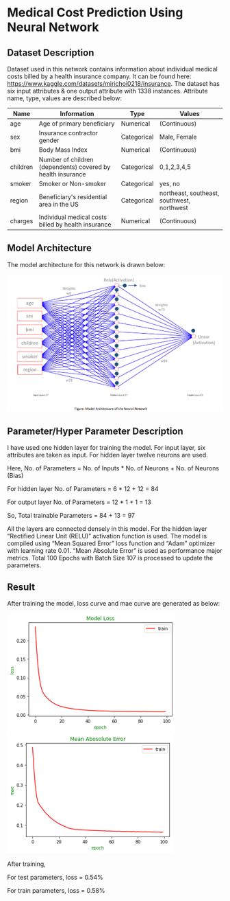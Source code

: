 # Medical Cost Prediction Using Neural Network


## Dataset Description 
Dataset used in this network contains information about individual medical costs billed by a health insurance company. It can be found here: https://www.kaggle.com/datasets/mirichoi0218/insurance. The dataset has six input attributes & one output attribute with 1338 instances. Attribute name, type, values are described below:



| Name            | Information                                                        | Type               | Values                                            |
|-----------------|--------------------------------------------------------------------|--------------------|---------------------------------------------------|
|     age         |     Age of primary beneficiary                                     |     Numerical      |     (Continuous)                                  |
|     sex         |     Insurance contractor gender                                    |     Categorical    |     Male, Female                                  |
|     bmi         |     Body Mass Index                                                |     Numerical      |     (Continuous)                                  |
|     children    |     Number of children (dependents) covered by health insurance    |     Categorical    |     0,1,2,3,4,5                                   |
|     smoker      |     Smoker or Non-smoker                                           |     Categorical    |     yes, no                                       |
|     region      |     Beneficiary's residential area in the US                       |     Categorical    |     northeast, southeast, southwest, northwest    |
|     charges     |     Individual medical costs billed by health insurance            |     Numerical      |     (Continuous)                                  |

## Model Architecture
The model architecture for this network is drawn below:

![Model Architecture](model_architecture.png)

## Parameter/Hyper Parameter Description
I have used one hidden layer for training the model. For input layer, six attributes are taken as input. For hidden layer twelve neurons are used.

Here, No. of Parameters = No. of Inputs * No. of Neurons + No. of Neurons (Bias)

For hidden layer No. of Parameters = 6 * 12 + 12 = 84

For output layer No. of Parameters = 12 * 1 + 1 = 13

So, Total trainable Parameters = 84 + 13 = 97

All the layers are connected densely in this model. For the hidden layer “Rectified Linear Unit (RELU)” activation function is used. The model is compiled using “Mean Squared Error” loss function and “Adam” optimizer with learning rate 0.01. “Mean Absolute Error” is used as performance major metrics. Total 100 Epochs with Batch Size 107 is processed to update the parameters.

## Result
After training the model, loss curve and mae curve are generated as below:

![Loss](loss.png)
![MAE](mae.png)

After training, 

For test parameters, loss = 0.54%

For train parameters, loss = 0.58%
